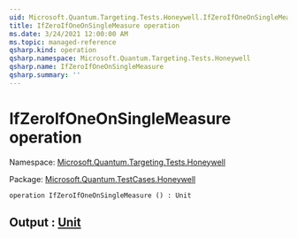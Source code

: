 ```yaml
---
uid: Microsoft.Quantum.Targeting.Tests.Honeywell.IfZeroIfOneOnSingleMeasure
title: IfZeroIfOneOnSingleMeasure operation
ms.date: 3/24/2021 12:00:00 AM
ms.topic: managed-reference
qsharp.kind: operation
qsharp.namespace: Microsoft.Quantum.Targeting.Tests.Honeywell
qsharp.name: IfZeroIfOneOnSingleMeasure
qsharp.summary: ''
---
```


# IfZeroIfOneOnSingleMeasure operation

Namespace: [Microsoft.Quantum.Targeting.Tests.Honeywell](xref:Microsoft.Quantum.Targeting.Tests.Honeywell)

Package: [Microsoft.Quantum.TestCases.Honeywell](https://nuget.org/packages/Microsoft.Quantum.TestCases.Honeywell)




```qsharp
operation IfZeroIfOneOnSingleMeasure () : Unit
```


## Output : [Unit](xref:microsoft.quantum.lang-ref.unit)

